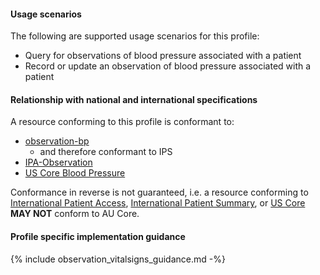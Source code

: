 #### Usage scenarios

The following are supported usage scenarios for this profile:

- Query for observations of blood pressure associated with a patient
- Record or update an observation of blood pressure associated with a patient


#### Relationship with national and international specifications

A resource conforming to this profile is conformant to:
- [observation-bp](http://hl7.org/fhir/R4/observation-bp.html)
  - and therefore conformant to IPS
- [IPA-Observation](https://build.fhir.org/ig/HL7/fhir-ipa/StructureDefinition-ipa-observation.html)
- [US Core Blood Pressure](http://hl7.org/fhir/us/core/StructureDefinition/us-core-blood-pressure)

Conformance in reverse is not guaranteed, i.e. a resource conforming to [International Patient Access](https://build.fhir.org/ig/HL7/fhir-ipa), [International Patient Summary](http://build.fhir.org/ig/HL7/fhir-ips), or [US Core](http://hl7.org/fhir/us/core) **MAY NOT** conform to AU Core.


#### Profile specific implementation guidance
{% include observation_vitalsigns_guidance.md -%}




